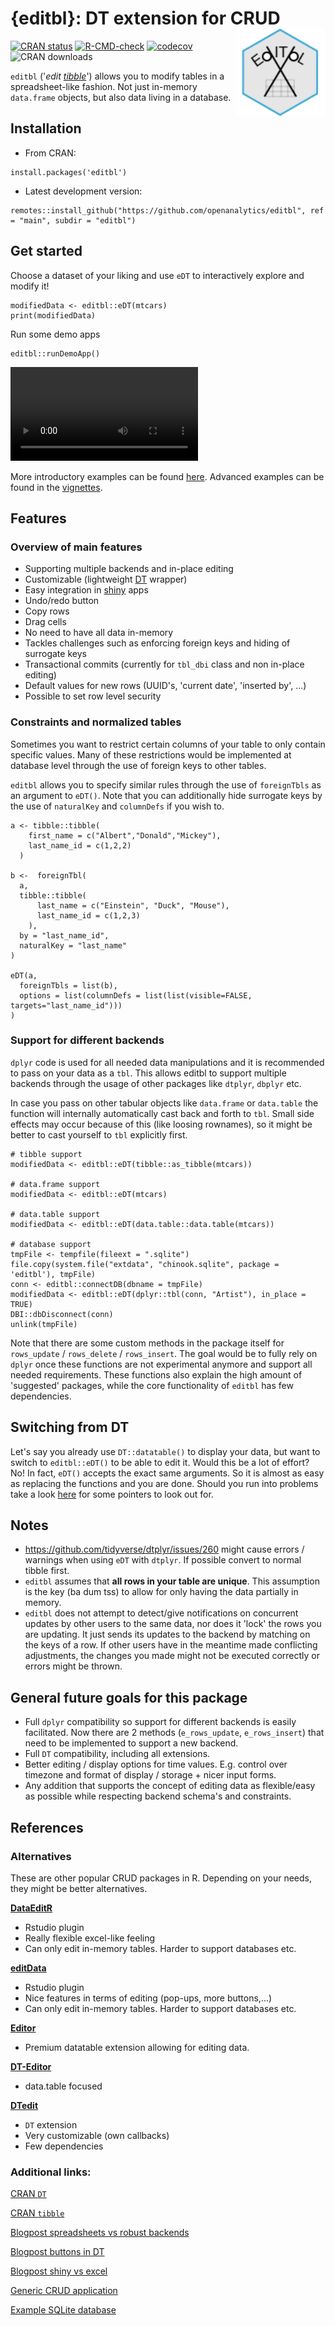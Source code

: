 # {editbl}: DT extension for CRUD <img style="height: 139px;" src='https://github.com/openanalytics/editbl/blob/main/editbl_logo.svg?raw=true' align="right" />

[![CRAN status](https://www.r-pkg.org/badges/version/editbl)](https://cran.r-project.org/package=editbl)
[![R-CMD-check](https://github.com/openanalytics/editbl/actions/workflows/check-standard.yaml/badge.svg)](https://github.com/openanalytics/editbl/actions/workflows/check-standard.yaml)
[![codecov](https://codecov.io/gh/openanalytics/editbl/branch/main/graph/badge.svg)](https://app.codecov.io/gh/openanalytics/editbl)
![CRAN downloads](https://cranlogs.r-pkg.org/badges/editbl)

`editbl` ('*edit [tibble](https://cran.r-project.org/package=tibble)*') allows you to modify tables in a spreadsheet-like fashion. Not just in-memory `data.frame` objects, but also
data living in a database.

## Installation

* From CRAN:

```
install.packages('editbl')
```

* Latest development version:

```
remotes::install_github("https://github.com/openanalytics/editbl", ref = "main", subdir = "editbl")
```

## Get started

Choose a dataset of your liking and use `eDT` to interactively explore and modify it!

```
modifiedData <- editbl::eDT(mtcars)
print(modifiedData)
```


Run some demo apps

```
editbl::runDemoApp()
```
![](https://github.com/openanalytics/editbl/blob/main/editbl.mp4?raw=true)

More introductory examples can be found [here](https://github.com/openanalytics/editbl/blob/main/editbl/R/demoApp.R).
Advanced examples can be found in the [vignettes](https://github.com/openanalytics/editbl/tree/main/editbl/vignettes).


## Features

### Overview of main features

* Supporting multiple backends and in-place editing
* Customizable (lightweight [DT](https://CRAN.R-project.org/package=DT) wrapper)
* Easy integration in [shiny](https://cran.r-project.org/package=shiny) apps
* Undo/redo button
* Copy rows
* Drag cells
* No need to have all data in-memory
* Tackles challenges such as enforcing foreign keys and hiding of surrogate keys
* Transactional commits (currently for `tbl_dbi` class and non in-place editing)
* Default values for new rows (UUID's, 'current date', 'inserted by', ...)
* Possible to set row level security

### Constraints and normalized tables

Sometimes you want to restrict certain columns of your table to only contain specific values.
Many of these restrictions would be implemented at database level through the use of foreign keys to other tables.

`editbl` allows you to specify similar rules through the use of `foreignTbls` as an argument to `eDT()`.
Note that you can additionally hide surrogate keys by the use of `naturalKey` and `columnDefs` if you wish to.

```
a <- tibble::tibble(
    first_name = c("Albert","Donald","Mickey"),
    last_name_id = c(1,2,2)
  )

b <-  foreignTbl(
  a,
  tibble::tibble(
      last_name = c("Einstein", "Duck", "Mouse"),
      last_name_id = c(1,2,3)
    ),
  by = "last_name_id",
  naturalKey = "last_name"
)

eDT(a,
  foreignTbls = list(b),
  options = list(columnDefs = list(list(visible=FALSE, targets="last_name_id")))
)
```

### Support for different backends

`dplyr` code is used for all needed data manipulations and it is recommended to pass on your data as a `tbl`.
This allows editbl to support multiple backends through the usage of other packages like `dtplyr`, `dbplyr` etc.

In case you pass on other tabular objects like `data.frame` or `data.table` the function will internally automatically
cast back and forth to `tbl`. Small side effects may occur because of this (like loosing rownames), so it might be better
to cast yourself to `tbl` explicitly first.

```
# tibble support
modifiedData <- editbl::eDT(tibble::as_tibble(mtcars))

# data.frame support
modifiedData <- editbl::eDT(mtcars)

# data.table support
modifiedData <- editbl::eDT(data.table::data.table(mtcars))

# database support
tmpFile <- tempfile(fileext = ".sqlite")
file.copy(system.file("extdata", "chinook.sqlite", package = 'editbl'), tmpFile)
conn <- editbl::connectDB(dbname = tmpFile)
modifiedData <- editbl::eDT(dplyr::tbl(conn, "Artist"), in_place = TRUE)
DBI::dbDisconnect(conn)
unlink(tmpFile)

```

Note that there are some custom methods in the package itself for `rows_update` / `rows_delete` / `rows_insert`. The goal
would be to fully rely on `dplyr` once these functions are not experimental anymore and support all needed requirements.
These functions also explain the high amount of 'suggested' packages, while the core functionality of `editbl` has few
dependencies.

## Switching from DT

Let's say you already use `DT::datatable()` to display your data, but want to switch to `editbl::eDT()` to be able to edit it. Would this be a lot of effort? No!
In fact, `eDT()` accepts the exact same arguments. So it is almost as easy as replacing the functions and you are done.
Should you run into problems take a look [here](https://github.com/openanalytics/editbl/blob/main/editbl/vignettes/howto_switch_from_DT.rmd) for some pointers to look out for.

## Notes

* https://github.com/tidyverse/dtplyr/issues/260 might cause errors / warnings when using `eDT` with `dtplyr`. If possible convert to normal tibble first.
* `editbl` assumes that **all rows in your table are unique**. This assumption is the key (ba dum tss) to allow for only having the data partially in memory.
* `editbl` does not attempt to detect/give notifications on concurrent updates by other users to the same data, nor does it 'lock' the rows you are updating.
It just sends its updates to the backend by matching on the keys of a row. If other users have in the meantime made conflicting adjustments,
the changes you made might not be executed correctly or errors might be thrown.

## General future goals for this package

* Full `dplyr` compatibility so support for different backends is easily facilitated. Now there are 2 methods (`e_rows_update`, `e_rows_insert`) that need to be implemented to support a new backend.
* Full `DT` compatibility, including all extensions.
* Better editing / display options for time values. E.g. control over timezone and format of display / storage + nicer input forms.
* Any addition that supports the concept of editing data as flexible/easy as possible while respecting backend schema's and constraints.

## References

### Alternatives 

These are other popular CRUD packages in R.
Depending on your needs, they might be better alternatives.

[**DataEditR**](https://cran.r-project.org/package=DataEditR)

* Rstudio plugin
* Really flexible excel-like feeling
* Can only edit in-memory tables. Harder to support databases etc.

[**editData**](https://cran.r-project.org/package=editData)

* Rstudio plugin
* Nice features in terms of editing (pop-ups, more buttons,...)
* Can only edit in-memory tables. Harder to support databases etc.

[**Editor**](https://editor.datatables.net/)

*  Premium datatable extension allowing for editing data.

[**DT-Editor**](https://github.com/jienagu/DT-Editor)

* data.table focused

[**DTedit**](https://github.com/jbryer/DTedit)

* `DT` extension
* Very customizable (own callbacks)
* Few dependencies

### Additional links:
[CRAN `DT`](https://cran.r-project.org/package=DT)

[CRAN `tibble`](https://cran.r-project.org/package=tibble)

[Blogpost spreadsheets vs robust backends](https://www.openanalytics.eu/blog/2023/02/12/spreadsheets-backends-love/)

[Blogpost buttons in DT](https://thatdatatho.com/adding-action-buttons-in-rows-of-dt-data-table-in-r-shiny/)

[Blogpost shiny vs excel](https://appsilon.com/forget-about-excel-use-r-shiny-packages-instead/)

[Generic CRUD application](https://github.com/garrylachman/ElectroCRUD)

[Example SQLite database](https://www.sqlitetutorial.net/sqlite-sample-database/)
